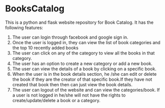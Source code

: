 # BooksCatalog
This is a python and flask website repository for Book Catalog.
It has the following features:
1. The user can login through facebook and google sign in.
2. Once the user is logged in, they can view the list of book categories and the top 10 recently added books
3. The user can click on any of the category to view all the books in that category.
4. The user has an option to create a new category or add a new book.
5. The user can view the details of a book by clicking on a specific book.
6. When the user is in the book details section, he /she can edit or delete the book if they are the creator of that specific    book.If they have not created that book then then can just view the book details.
7. The user can logout of the website and can view the categories/book. If a user is not logged in he/she will not have the      rights to create/update/delete a book or a category.



